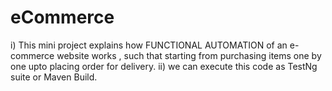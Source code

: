 # eCommerce
   i) This mini project explains how FUNCTIONAL AUTOMATION of an e-commerce website works , such that starting from purchasing items one by one upto placing order for delivery. 
   ii) we can execute this code as TestNg suite or Maven Build.
